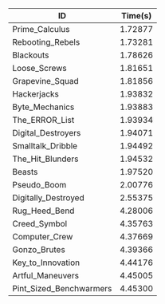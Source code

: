|ID|Time(s)|
|-|-|
|Prime_Calculus|1.72877|
|Rebooting_Rebels|1.73281|
|Blackouts|1.78626|
|Loose_Screws|1.81651|
|Grapevine_Squad|1.81856|
|Hackerjacks|1.93832|
|Byte_Mechanics|1.93883|
|The_ERROR_List|1.93934|
|Digital_Destroyers|1.94071|
|Smalltalk_Dribble|1.94492|
|The_Hit_Blunders|1.94532|
|Beasts|1.97520|
|Pseudo_Boom|2.00776|
|Digitally_Destroyed|2.55375|
|Rug_Heed_Bend|4.28006|
|Creed_Symbol|4.35763|
|Computer_Crew|4.37669|
|Gonzo_Brutes|4.39366|
|Key_to_Innovation|4.44176|
|Artful_Maneuvers|4.45005|
|Pint_Sized_Benchwarmers|4.45300|
